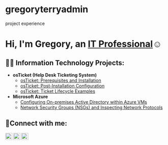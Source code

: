 # gregoryterryadmin
project experience
<h1>Hi, I'm Gregory, an <a href="https://linkedin.com/in/Josh">IT Professional</a>☺</h1>

<h2>👨‍💻 Information Technology Projects:</h2>

- <b>osTicket (Help Desk Ticketing System)</b>
  - [osTicket: Prerequisites and Installation](https://github.com/gregoryterry/osticket-prereqs)
  - [osTicket: Post-Installation Configuration](https://github.com/gregoryterry/post-install-config)
  - [osTicket: Ticket Lifecycle Examples](https://github.com/gregoryterry/ticket-lifecycle)
- <b>Microsoft Azure</b>
  - [Configuring On-premises Active Directory within Azure VMs](https://github.com/gregoryterry/configure-ad)
  - [Network Security Groups (NSGs) and Inspecting Network Protocols](https://github.com/gregoryterry/azure-network-protocols)

<h2>🤳Connect with me:</h2>

[<img align="left" alt="Josh | Twitter" width="22px" src="https://cdn.jsdelivr.net/npm/simple-icons@v3/icons/twitter.svg" />][twitter]
[<img align="left" alt="Josh | LinkedIn" width="22px" src="https://cdn.jsdelivr.net/npm/simple-icons@v3/icons/linkedin.svg" />][linkedin]
[<img align="left" alt="Josh | Instagram" width="22px" src="https://cdn.jsdelivr.net/npm/simple-icons@v3/icons/instagram.svg" />][instagram]

[twitter]: https://twitter.com/Josh
[instagram]: https://www.instagram.com/Josh
[linkedin]: https://linkedin.com/in/Josh
